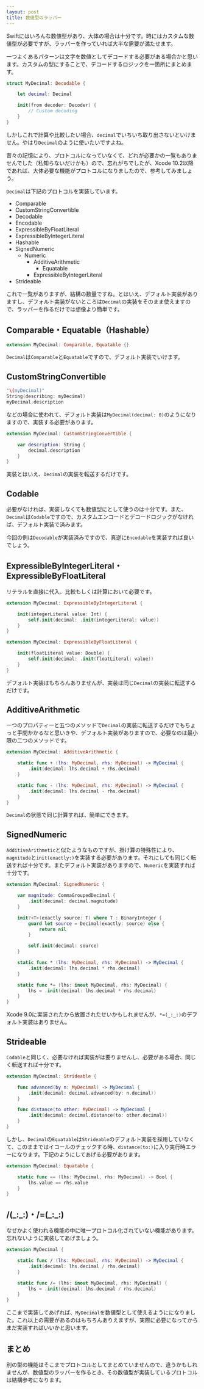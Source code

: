 ```yaml
---
layout: post
title: 数値型のラッパー
---
```


Swiftにはいろんな数値型があり、大体の場合は十分です。時にはカスタムな数値型が必要ですが、ラッパーを作っていれば大半な需要が満たせます。

一つよくあるパターンは文字を数値としてデコードする必要がある場合かと思います。カスタムの型にすることで、デコードするロジックを一箇所にまとめます。

```swift
struct MyDecimal: Decodable {

    let decimal: Decimal

    init(from decoder: Decoder) {
        // Custom decoding
    }
}
```

しかしこれで計算や比較したい場合、`decimal`でいちいち取り出さないといけません。やはり`Decimal`のように使いたいですよね。

昔々の記憶により、プロトコルになっていなくて、どれが必要かの一覧もありませんでした（私知らないだけかも）ので、忘れがちでしたが、Xcode 10.2以降であれば、大体必要な機能がプロトコルになりましたので、参考してみましょう。

`Decimal`は下記のプロトコルを実装しています。

- Comparable
- CustomStringConvertible
- Decodable
- Encodable
- ExpressibleByFloatLiteral
- ExpressibleByIntegerLiteral
- Hashable
- SignedNumeric
  - Numeric
    - AdditiveArithmetic
      - Equatable
    - ExpressibleByIntegerLiteral
- Strideable

これで一覧がありますが、結構の数量ですね。とはいえ、デフォルト実装がありますし、デフォルト実装がないところは`Decimal`の実装をそのまま使えますので、ラッパーを作るだけでは想像より簡単です。

## Comparable・Equatable（Hashable）

```swift
extension MyDecimal: Comparable, Equatable {}
```

`Decimal`は`Comparable`と`Equatable`ですので、デフォルト実装でいけます。

## CustomStringConvertible

```swift
"\(myDecimal)"
String(describing: myDecimal)
myDecimal.description
```

などの場合に使われて、デフォルト実装は`MyDecimal(decimal: 0)`のようになりますので、実装する必要があります。

```swift
extension MyDecimal: CustomStringConvertible {

    var description: String {
        decimal.description
    }
}
```

実装とはいえ、`Decimal`の実装を転送するだけです。

## Codable

必要がなければ、実装しなくても数値型にとして使うのは十分です。また、`Decimal`は`Codable`ですので、カスタムエンコードとデコードロジックがなければ、デフォルト実装で済みます。

今回の例は`Decodable`が実装済みですので、真逆に`Encodable`を実装すれば良いでしょう。

## ExpressibleByIntegerLiteral・ExpressibleByFloatLiteral

リテラルを直接に代入、比較もしくは計算において必要です。

```swift
extension MyDecimal: ExpressibleByIntegerLiteral {

    init(integerLiteral value: Int) {
        self.init(decimal: .init(integerLiteral: value))
    }
}

extension MyDecimal: ExpressibleByFloatLiteral {

    init(floatLiteral value: Double) {
        self.init(decimal: .init(floatLiteral: value))
    }
}
```

デフォルト実装はもちろんありませんが、実装は同じ`Decimal`の実装に転送するだけです。

## AdditiveArithmetic

一つのプロパティーと五つのメソッドで`Decimal`の実装に転送するだけでもちょっと手間かかるなと思いきや、デフォルト実装がありますので、必要なのは最小限の二つのメソッドです。

```swift
extension MyDecimal: AdditiveArithmetic {

    static func + (lhs: MyDecimal, rhs: MyDecimal) -> MyDecimal {
        .init(decimal: lhs.decimal + rhs.decimal)
    }

    static func - (lhs: MyDecimal, rhs: MyDecimal) -> MyDecimal {
        .init(decimal: lhs.decimal - rhs.decimal)
    }
}
```

`Decimal`の状態で同じ計算すれば、簡単にできます。

## SignedNumeric

`AdditiveArithmetic`と似たようなものですが、掛け算の特殊性により、`magnitude`と`init(exactly:)`を実装する必要があります。それにしても同じく転送すれば十分です。またデフォルト実装がありますので、`Numeric`を実装すれば十分です。

```swift
extension MyDecimal: SignedNumeric {

    var magnitude: CommaGroupedDecimal {
        .init(decimal: decimal.magnitude)
    }

    init?<T>(exactly source: T) where T : BinaryInteger {
        guard let source = Decimal(exactly: source) else {
            return nil
        }

        self.init(decimal: source)
    }

    static func * (lhs: MyDecimal, rhs: MyDecimal) -> MyDecimal {
        .init(decimal: lhs.decimal * rhs.decimal)
    }

    static func *= (lhs: inout MyDecimal, rhs: MyDecimal) {
        lhs = .init(decimal: lhs.decimal * rhs.decimal)
    }
}
```

Xcode 9.0に実装されたから放置されたせいかもしれませんが、`*=(_:_:)`のデフォルト実装はありません。

## Strideable

`Codable`と同じく、必要なければ実装がは要りませんし、必要がある場合、同じく転送すれば十分です。

```swift
extension MyDecimal: Strideable {

    func advanced(by n: MyDecimal) -> MyDecimal {
        .init(decimal: decimal.advanced(by: n.decimal))
    }

    func distance(to other: MyDecimal) -> MyDecimal {
        .init(decimal: decimal.distance(to: other.decimal))
    }
}
```

しかし、`Decimal`の`Equatable`は`Strideable`のデフォルト実装を採用していなくて、このままではイコールのチェックする時、`distance(to:)`に入り実行時エラーになります。下記のようにしてあげる必要があります。

```swift
extension MyDecimal: Equatable {

    static func == (lhs: MyDecimal, rhs: MyDecimal) -> Bool {
        lhs.value == rhs.value
    }
}
```

## /(\_:\_:)・/=(\_:\_:)

なぜかよく使われる機能の中に唯一プロトコル化されていない機能があります。忘れないように実装してあげましょう。

```swift
extension MyDecimal {

    static func / (lhs: MyDecimal, rhs: MyDecimal) -> MyDecimal {
        .init(decimal: lhs.decimal / rhs.decimal)
    }

    static func /= (lhs: inout MyDecimal, rhs: MyDecimal) {
        lhs = .init(decimal: lhs.decimal / rhs.decimal)
    }
}
```

ここまで実装してあげれば、`MyDecimal`を数値型として使えるようにになりました。これ以上の需要があるのはもちろんありえますが、実際に必要になってからまだ実装すればいいかと思います。

## まとめ

別の型の機能はそこまでプロトコルとしてまとめていませんので、違うかもしれませんが、数値型のラッパーを作るとき、その数値型が実装しているプロトコルは結構参考になります。
